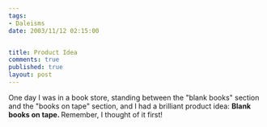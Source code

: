 ```yaml
--- 
tags:
- Daleisms
date: 2003/11/12 02:15:00


title: Product Idea
comments: true
published: true
layout: post
---
```


<p> One day I was in a book store, standing between the "blank books" section and the "books on tape" section, and I had a brilliant product idea: <strong> Blank books on tape. </strong> Remember, I thought of it first! </p>

